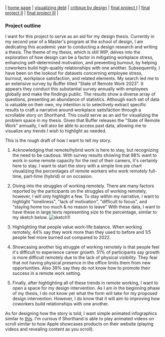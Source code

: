 | [home page](https://tae-c.github.io/tae-datavis/) | [visualizing debt](visualizing-debt) | [critique by design](critique-by-design) | [final project I](final-project-I) | [final project II](final-project-II) | [final project III](final-project-III) |

### Project outline

I want for this project to serve as an aid for my design thesis. Currently in my second year of a Master's program at the school of design, I am dedicating this academic year to conducting a design research and writing a thesis. The theme of my thesis, which is still WIP, delves into the exploration of how design can be a factor in mitigating workplace stress, enhancing self-determined motivation, and preventing burnout, by helping coworkers build high-quality relationships with one another. Subsequently, I have been on the lookout for datasets concerning employee stress, burnout, workplace satisfaction, and related elements. My search led me to an extensive survey by Buffer titled "State of Remote Work 2023". It appears they conduct this substantial survey annually with employees globally and make the findings public. The results show a diverse array of questions, presenting an abundance of statistics. Although each set of data is valuable on their own, my intention is to selectively extract specific results to craft a narrative around workplace satisfaction through a scrollable story on Shorthand. This could serve as an aid for visualizing the problem space in my thesis. Given that Buffer releases the "State of Remote Work" annually, I will also be able to access past data, allowing me to visualize any trends I wish to highlight as needed.

This is the rough draft of how I want to tell my story.

1. Acknowledging that remote/hybrid work is here to stay, but recognizing the need to be cautious. With survey results showing that 98% want to work in some remote capacity for the rest of their careers, it's certainly here to stay. I want to start the story with a simple line pie chart visualizing the percentages of remote workers who work remotely full-time, part-time (hybrid) or on occasion.

2. Diving into the struggles of working remotely. There are many factors reported by the participants on the struggles of working remotely, however, I will only highlight a few. To stay within my narrative, I want to highlight "loneliness", "lack of motivation", "difficult to focus", and "staying home too much & no reason to leave" With these data, I want to have these in large texts representing size to the percentage, similar to my sketch below.
![sketch1!](https://github.com/tae-c/tae-datavis/issues/1#issuecomment-1732682729)

3. Highlighting that people value work-life balance. When working remotely, 44% say they work more than they used to before and 1/5 people feel more burned out compared to 2022.

4. Showcasing another big struggle of working remotely is that people feel it's difficult to experience career growth. 51% of participants say growth is more difficult remotely due to the lack of physical visibility. They fear that not having physical presence in the office limits them from new opportunities. Also 39% say they do not know how to promote their success in a remote work setting.

5. Finally, after highlighting all of these trends in remote working, I want to open a space for my design intervention. As I am in the beginning phase of my thesis, I do not know yet what the form will take for my proposed design intervention. However, I do know that it will aim to improving how coworkers build relationships with one another.

As for designing how the story is told, I want simple animated infographics similar to [this]. I'm curious if Shorthand is able to play animated videos on scroll similar to how Apple showcases products on their website (playing videos and revealing content as you scroll). 

  [this]: <https://exafepfl.shorthandstories.com/l-impact-du-num-rique-sur-les-villes-de-l-afrique-de-l-ouest/index.html>
